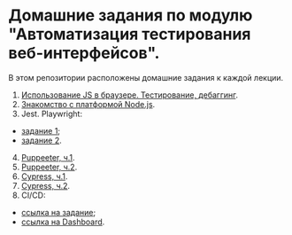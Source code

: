 # Домашние задания по модулю "Автоматизация тестирования веб-интерфейсов".

В этом репозитории расположены домашние задания к каждой лекции.
1. [Использование JS в браузере. Тестирование, дебаггинг](https://github.com/YULLEN1/Automation_JS_Task1/pull/2).
2. [Знакомство с платформой Node.js](https://github.com/YULLEN1/Automation_JS_Homework_2).
3. Jest. Playwright:
  - [задание 1](https://github.com/YULLEN1/Automation_JS_Homework_3.1);
  - [задание 2](https://github.com/YULLEN1/Automation_JS_Homework_3.2).
4. [Puppeeter, ч.1](https://github.com/YULLEN1/Automation_JS_Homework_4).
5. [Puppeeter, ч.2](https://github.com/YULLEN1/Automation_JS_Homework_5).
6. [Cypress, ч.1](https://github.com/YULLEN1/Automation_JS_Homework_6).
7. [Cypress, ч.2](https://github.com/YULLEN1/Automation_JS_Homework_7).
8.  CI/СD:
  - [ссылка на задание](https://github.com/YULLEN1/Automation_JS_Homework_7);
  - [ссылка на Dashboard](https://cloud.cypress.io/projects/azmw8o/runs?branches=%5B%5D&committers=%5B%5D&flaky=%5B%5D&page=1&status=%5B%5D&tags=%5B%5D&tagsMatch=ANY&timeRange=%7B%22startDate%22%3A%222023-09-24%22%2C%22endDate%22%3A%222024-09-23%22%7D).
